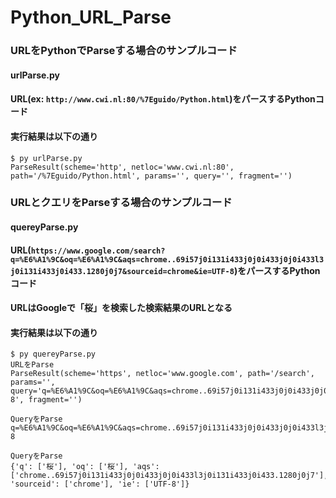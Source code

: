 # Python_URL_Parse
### URLをPythonでParseする場合のサンプルコード
#### urlParse.py
#### URL(ex: `http://www.cwi.nl:80/%7Eguido/Python.html`)をパースするPythonコード
  
  
#### 実行結果は以下の通り
```
$ py urlParse.py
ParseResult(scheme='http', netloc='www.cwi.nl:80', path='/%7Eguido/Python.html', params='', query='', fragment='')
```

### URLとクエリをParseする場合のサンプルコード
#### quereyParse.py
#### URL(`https://www.google.com/search?q=%E6%A1%9C&oq=%E6%A1%9C&aqs=chrome..69i57j0i131i433j0j0i433j0j0i433l3j0i131i433j0i433.1280j0j7&sourceid=chrome&ie=UTF-8`)をパースするPythonコード
#### URLはGoogleで「桜」を検索した検索結果のURLとなる
  
  
#### 実行結果は以下の通り
```
$ py quereyParse.py
URLをParse
ParseResult(scheme='https', netloc='www.google.com', path='/search', params='', query='q=%E6%A1%9C&oq=%E6%A1%9C&aqs=chrome..69i57j0i131i433j0j0i433j0j0i433l3j0i131i433j0i433.1280j0j7&sourceid=chrome&ie=UTF-8', fragment='')

QueryをParse
q=%E6%A1%9C&oq=%E6%A1%9C&aqs=chrome..69i57j0i131i433j0j0i433j0j0i433l3j0i131i433j0i433.1280j0j7&sourceid=chrome&ie=UTF-8

QueryをParse
{'q': ['桜'], 'oq': ['桜'], 'aqs': ['chrome..69i57j0i131i433j0j0i433j0j0i433l3j0i131i433j0i433.1280j0j7'], 'sourceid': ['chrome'], 'ie': ['UTF-8']}
```
